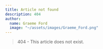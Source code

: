 ```yaml
---
title: Article not found
description: 404
author:
  name: Graeme Ford
  image: "~/assets/images/Graeme_Ford.png"
---
```


> 404 - This article does not exist.